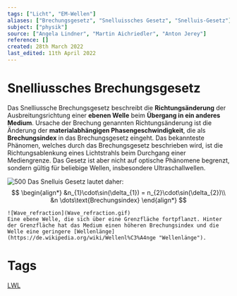 ```yaml
---
tags: ["Licht", "EM-Wellen"]
aliases: ["Brechungsgesetz", "Snelluissches Gesetz", "Snelluis-Gesetz"]
subject: ["physik"]
source: ["Angela Lindner", "Martin Aichriedler", "Anton Jerey"]
reference: []
created: 28th March 2022
last_edited: 11th April 2022
---
```


# Snelliussches Brechungsgesetz
Das Snelliussche Brechungsgesetz beschreibt die **Richtungsänderung** der Ausbreitungsrichtung einer **ebenen Welle** beim **Übergang in ein anderes Medium**. Ursache der Brechung genannten Richtungsänderung ist die Änderung der **materialabhängigen Phasengeschwindigkeit**, die als **Brechungsindex** in das Brechungsgesetz eingeht. Das bekannteste Phänomen, welches durch das Brechungsgesetz beschrieben wird, ist die Richtungsablenkung eines Lichtstrahls beim Durchgang einer Mediengrenze. Das Gesetz ist aber nicht auf optische Phänomene begrenzt, sondern gültig für beliebige Wellen, insbesondere Ultraschallwellen.

![500](snelluisgesetz.png)
Das Snelluis Gesetz lautet daher:
$$
\begin{align*}
	&n_{1}\cdot\sin(\delta_{1}) = n_{2}\cdot\sin(\delta_{2})\\
	&n \dots\text{Brechungsindex}
\end{align*}
$$
```ad-note
![Wave_refraction](Wave_refraction.gif)
Eine ebene Welle, die sich über eine Grenzfläche fortpflanzt. Hinter der Grenzfläche hat das Medium einen höheren Brechungsindex und die Welle eine geringere [Wellenlänge](https://de.wikipedia.org/wiki/Wellenl%C3%A4nge "Wellenlänge").
```
# Tags
[LWL](../hf-technik/Lichtwellenleiter.md)